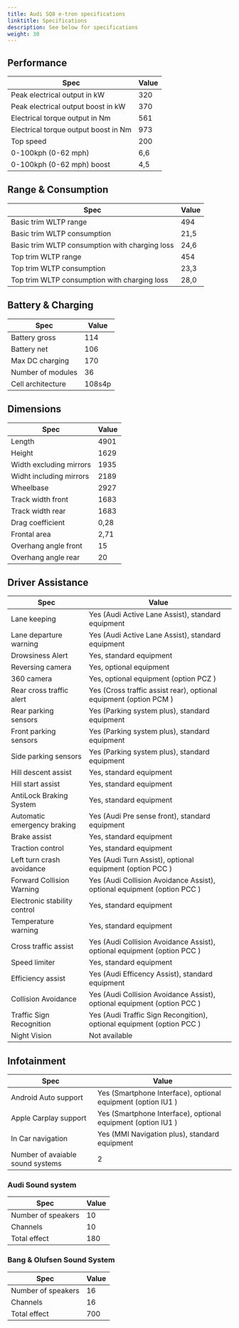 ```yaml
---
title: Audi SQ8 e-tron specifications
linktitle: Specifications
description: See below for specifications
weight: 30
---
```


## Performance
|Spec|Value|
|----|-----|
|Peak electrical output in kW|320|
|Peak electrical output boost in kW|370|
|Electrical torque output in Nm|561|
|Electrical torque output boost in Nm|973|
|Top speed|200|
|0-100kph (0-62 mph)|6,6|
|0-100kph (0-62 mph) boost|4,5|



## Range & Consumption
|Spec|Value|
|----|-----|
|Basic trim WLTP range|494|
|Basic trim WLTP consumption|21,5|
|Basic trim WLTP consumption with charging loss|24,6|
|Top trim WLTP range|454|
|Top trim WLTP consumption|23,3|
|Top trim WLTP consumption with charging loss|28,0|



## Battery & Charging
|Spec|Value|
|----|-----|
|Battery gross|114|
|Battery net|106|
|Max DC charging|170|
|Number of modules|36|
|Cell architecture|108s4p|



## Dimensions
|Spec|Value|
|----|-----|
|Length|4901|
|Height|1629|
|Width excluding mirrors|1935|
|Widht including mirrors|2189|
|Wheelbase|2927|
|Track width front|1683|
|Track width rear|1683|
|Drag coefficient|0,28|
|Frontal area|2,71|
|Overhang angle front|15|
|Overhang angle rear|20|

## Driver Assistance
|Spec|Value|
|----|-----|
|Lane keeping|Yes (Audi Active Lane Assist), standard equipment|
|Lane departure warning|Yes (Audi Active Lane Assist), standard equipment|
|Drowsiness Alert|Yes, standard equipment|
|Reversing camera|Yes, optional equipment|
|360 camera|Yes, optional equipment (option PCZ )|
|Rear cross traffic alert|Yes (Cross traffic assist rear), optional equipment (option PCM )|
|Rear parking sensors|Yes (Parking system plus), standard equipment|
|Front parking sensors|Yes (Parking system plus), standard equipment|
|Side parking sensors|Yes (Parking system plus), standard equipment|
|Hill descent assist|Yes, standard equipment|
|Hill start assist|Yes, standard equipment|
|AntiLock Braking System|Yes, standard equipment|
|Automatic emergency braking|Yes (Audi Pre sense front), standard equipment|
|Brake assist|Yes, standard equipment|
|Traction control|Yes, standard equipment|
|Left turn crash avoidance|Yes (Audi Turn Assist), optional equipment (option PCC )|
|Forward Collision Warning|Yes (Audi Collision Avoidance Assist), optional equipment (option PCC )|
|Electronic stability control|Yes, standard equipment|
|Temperature warning|Yes, standard equipment|
|Cross traffic assist|Yes (Audi Collision Avoidance Assist), optional equipment (option PCC )|
|Speed limiter|Yes, standard equipment|
|Efficiency assist|Yes (Audi Efficency Assist), standard equipment|
|Collision Avoidance|Yes (Audi Collision Avoidance Assist), optional equipment (option PCC )|
|Traffic Sign Recognition|Yes (Audi Traffic Sign Recongition), optional equipment (option PCC )|
|Night Vision|Not available|

## Infotainment
|Spec|Value|
|----|-----|
|Android Auto support|Yes (Smartphone Interface), optional equipment (option IU1 )|
|Apple Carplay support|Yes (Smartphone Interface), optional equipment (option IU1 )|
|In Car navigation|Yes (MMI Navigation plus), standard equipment|
|Number of avaiable sound systems|2|

### Audi Sound system
|Spec|Value|
|----|-----|
|Number of speakers|10|
|Channels|10|
|Total effect|180|

### Bang & Olufsen Sound System
|Spec|Value|
|----|-----|
|Number of speakers|16|
|Channels|16|
|Total effect|700|
